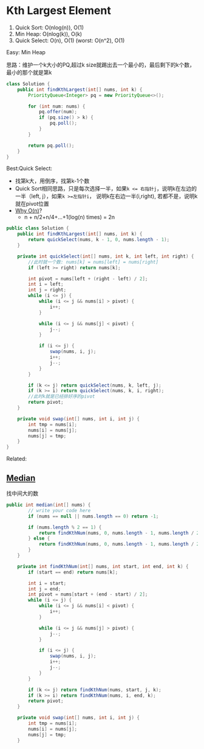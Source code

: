 # Kth Largest Element

1. Quick Sort: O\(nlog\(n\)\), O\(1\)
2. Min Heap: O\(nlog\(k\)\), O\(k\)
3. Quick Select: O\(n\), O\(1\)    \(worst: O\(n^2\), O\(1\)

Easy: Min Heap

思路：维护一个k大小的PQ,超过k size就踢出去一个最小的，最后剩下的k个数，最小的那个就是第k

```java
class Solution {
    public int findKthLargest(int[] nums, int k) {
        PriorityQueue<Integer> pq = new PriorityQueue<>();

        for (int num: nums) {
            pq.offer(num);
            if (pq.size() > k) {
                pq.poll();
            }
        }

        return pq.poll();
    }
}
```

Best:Quick Select:

* 找第k大，用倒序，找第k-1个数
* Quick Sort相同思路，只是每次选择一半，如果`k <= 右指针j`，说明k在左边的一半（left, j），如果`k >=左指针i`， 说明k在右边一半\(i,right\), 若都不是，说明k就在pivot位置
* [Why O\(n\)](https://stackoverflow.com/questions/8783408/why-is-the-runtime-of-the-selection-algorithm-on?utm_medium=organic&utm_source=google_rich_qa&utm_campaign=google_rich_qa)?
  * n + n/2+n/4+...+1\(log\(n\) times\) = 2n

```java
public class Solution {
    public int findKthLargest(int[] nums, int k) {
        return quickSelect(nums, k - 1, 0, nums.length - 1);
    }

    private int quickSelect(int[] nums, int k, int left, int right) {
        //此时就一个数: nums[k] = nums[left] = nums[right]
        if (left >= right) return nums[k];

        int pivot = nums[left + (right - left) / 2];
        int i = left;
        int j = right;
        while (i <= j) {
            while (i <= j && nums[i] > pivot) {
                i++;
            }

            while (i <= j && nums[j] < pivot) {
                j--;
            }

            if (i <= j) {
                swap(nums, i, j);
                i++;
                j--;
            }
        }

        if (k <= j) return quickSelect(nums, k, left, j);
        if (k >= i) return quickSelect(nums, k, i, right);
        //此时k就是已经排好序的pivot
        return pivot;
    }

    private void swap(int[] nums, int i, int j) {
        int tmp = nums[i];
        nums[i] = nums[j];
        nums[j] = tmp;
    }
}
```

Related:

## [Median](http://www.lintcode.com/en/problem/median/)

找中间大的数

```java
public int median(int[] nums) {
        // write your code here
        if (nums == null || nums.length == 0) return -1;

        if (nums.length % 2 == 1) {
            return findKthNum(nums, 0, nums.length - 1, nums.length / 2);
        } else {
            return findKthNum(nums, 0, nums.length - 1, nums.length / 2 - 1);
        }
    }

    private int findKthNum(int[] nums, int start, int end, int k) {
        if (start == end) return nums[k];

        int i = start;
        int j = end;
        int pivot = nums[start + (end - start) / 2];
        while (i <= j) {
            while (i <= j && nums[i] < pivot) {
                i++;
            }

            while (i <= j && nums[j] > pivot) {
                j--;
            }

            if (i <= j) {
                swap(nums, i, j);
                i++;
                j--;
            }
        }

        if (k <= j) return findKthNum(nums, start, j, k);
        if (k >= i) return findKthNum(nums, i, end, k);
        return pivot;
    }

    private void swap(int[] nums, int i, int j) {
        int tmp = nums[i];
        nums[i] = nums[j];
        nums[j] = tmp;
    }
```



